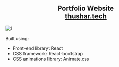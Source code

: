 <h2 align="center">
  Portfolio Website <br/>
  <a href="https://portfolio-lyart-chi-38.vercel.app" target="_blank">thushar.tech</a>
</h2>


![1](https://github.com/k8wi/Portfolio/assets/95972832/6aa074c2-cbef-4db5-b732-5640ea13caba)



Built using:

- Front-end library: React
- CSS framework: React-bootstrap
- CSS animations library: Animate.css
